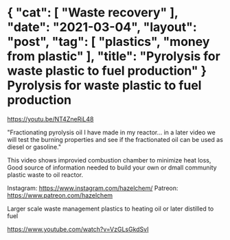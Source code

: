 {
   "cat": [
      "Waste recovery"
   ],
   "date": "2021-03-04",
   "layout": "post",
   "tag": [
      "plastics",
      "money from plastic"
   ],
   "title": "Pyrolysis for waste plastic to fuel production"
}
Pyrolysis for waste plastic to fuel production
=============================================


https://youtu.be/NT4ZneRiL48

"Fractionating pyrolysis oil I have made in my reactor... in a later video we will test the burning properties and see if the fractionated oil can be used as diesel or gasoline." 

This video shows improvied combustion chamber to minimize heat loss,  Good source of information needed to build your own or dmall community plastic waste to oil reactor.

Instagram: https://www.instagram.com/hazelchem/
Patreon: https://www.patreon.com/hazelchem



Larger scale waste management plastics to heating oil or later distilled to fuel

https://www.youtube.com/watch?v=VzGLsGkdSvI



